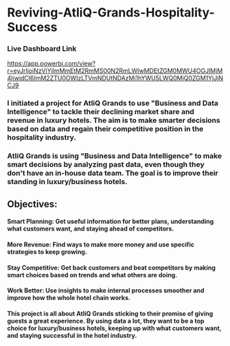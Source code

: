 # Reviving-AtliQ-Grands-Hospitality-Success

### Live Dashboard Link
https://app.powerbi.com/view?r=eyJrIjoiNzViYjlmMmEtM2RmMS00N2RmLWIwMDEtZGM0MWU4OGJlMjM4IiwidCI6ImM2ZTU0OWIzLTVmNDUtNDAzMi1hYWU5LWQ0MjQ0ZGM1YjJjNCJ9

### I initiated a project for AtliQ Grands to use "Business and Data Intelligence" to tackle their declining market share and revenue in luxury hotels. The aim is to make smarter decisions based on data and regain their competitive position in the hospitality industry.


### AtliQ Grands is using "Business and Data Intelligence" to make smart decisions by analyzing past data, even though they don't have an in-house data team. The goal is to improve their standing in luxury/business hotels.

## Objectives:

#### Smart Planning: Get useful information for better plans, understanding what customers want, and staying ahead of competitors.

#### More Revenue: Find ways to make more money and use specific strategies to keep growing.

#### Stay Competitive: Get back customers and beat competitors by making smart choices based on trends and what others are doing.

#### Work Better: Use insights to make internal processes smoother and improve how the whole hotel chain works.

#### This project is all about AtliQ Grands sticking to their promise of giving guests a great experience. By using data a lot, they want to be a top choice for luxury/business hotels, keeping up with what customers want, and staying successful in the hotel industry.
